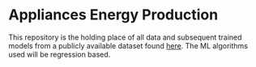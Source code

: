 # Appliances Energy Production
This repository is the holding place of all data and subsequent trained models from a publicly available dataset found [here](https://archive.ics.uci.edu/dataset/374/appliances+energy+prediction). The ML algorithms used will be regression based.
